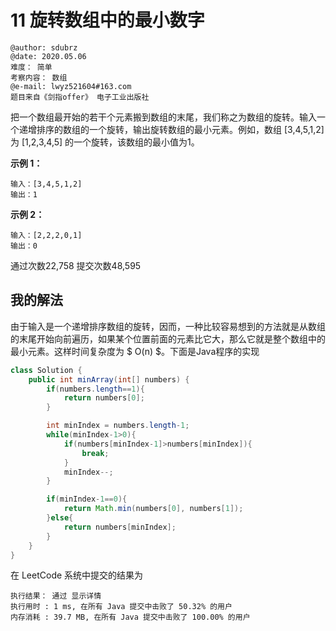 # 11 旋转数组中的最小数字

```
@author: sdubrz
@date: 2020.05.06
难度： 简单
考察内容： 数组
@e-mail: lwyz521604#163.com
题目来自《剑指offer》 电子工业出版社
```

把一个数组最开始的若干个元素搬到数组的末尾，我们称之为数组的旋转。输入一个递增排序的数组的一个旋转，输出旋转数组的最小元素。例如，数组 [3,4,5,1,2] 为 [1,2,3,4,5] 的一个旋转，该数组的最小值为1。  

**示例 1：**

```
输入：[3,4,5,1,2]
输出：1
```

**示例 2：**

```
输入：[2,2,2,0,1]
输出：0
```

通过次数22,758 提交次数48,595

## 我的解法

由于输入是一个递增排序数组的旋转，因而，一种比较容易想到的方法就是从数组的末尾开始向前遍历，如果某个位置前面的元素比它大，那么它就是整个数组中的最小元素。这样时间复杂度为 $ O(n) $。下面是Java程序的实现

```java
class Solution {
    public int minArray(int[] numbers) {
        if(numbers.length==1){
            return numbers[0];
        }

        int minIndex = numbers.length-1;
        while(minIndex-1>0){
            if(numbers[minIndex-1]>numbers[minIndex]){
                break;
            }
            minIndex--;
        }

        if(minIndex-1==0){
            return Math.min(numbers[0], numbers[1]);
        }else{
            return numbers[minIndex];
        }
    }
}
```

在 LeetCode 系统中提交的结果为

```
执行结果： 通过 显示详情
执行用时 : 1 ms, 在所有 Java 提交中击败了 50.32% 的用户
内存消耗 : 39.7 MB, 在所有 Java 提交中击败了 100.00% 的用户
```

